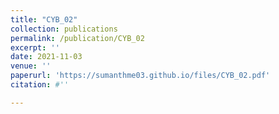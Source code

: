 ```yaml
---
title: "CYB_02"
collection: publications
permalink: /publication/CYB_02
excerpt: ''
date: 2021-11-03
venue: ''
paperurl: 'https://sumanthme03.github.io/files/CYB_02.pdf'
citation: #''

---
```


[Download paper here]: (https://sumanthme03.github.io/files/CYB_02.pdf)






